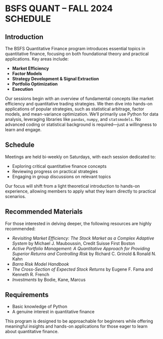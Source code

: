 # BSFS QUANT – FALL 2024 SCHEDULE

## Introduction
The BSFS Quantitative Finance program introduces essential topics in quantitative finance, focusing on both foundational theory and practical applications. Key areas include:

- **Market Efficiency**
- **Factor Models**
- **Strategy Development & Signal Extraction**
- **Portfolio Optimization**
- **Execution**

Our sessions begin with an overview of fundamental concepts like market efficiency and quantitative trading strategies. We then dive into hands-on applications of popular strategies, such as statistical arbitrage, factor models, and mean-variance optimization. We’ll primarily use Python for data analysis, leveraging libraries like `pandas`, `numpy`, and `statsmodels`. No advanced coding or statistical background is required—just a willingness to learn and engage.

## Schedule
Meetings are held bi-weekly on Saturdays, with each session dedicated to:

- Exploring critical quantitative finance concepts
- Reviewing progress on practical strategies
- Engaging in group discussions on relevant topics

Our focus will shift from a light theoretical introduction to hands-on experience, allowing members to apply what they learn directly to practical scenarios.

## Recommended Materials
For those interested in delving deeper, the following resources are highly recommended:

- *Revisiting Market Efficiency: The Stock Market as a Complex Adaptive System* by Michael J. Mauboussin, Credit Suisse First Boston
- *Active Portfolio Management: A Quantitative Approach for Providing Superior Returns and Controlling Risk* by Richard C. Grinold & Ronald N. Kahn
- *Barra Risk Model Handbook*
- *The Cross-Section of Expected Stock Returns* by Eugene F. Fama and Kenneth R. French
- *Investments* by Bodie, Kane, Marcus

## Requirements
- Basic knowledge of Python
- A genuine interest in quantitative finance

This program is designed to be approachable for beginners while offering meaningful insights and hands-on applications for those eager to learn about quantitative finance.
